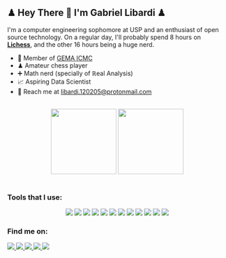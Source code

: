 ## ♟ Hey There 👋 I'm Gabriel Libardi ♟
I'm a computer engineering sophomore at USP and an enthusiast of open source technology. On a regular day, I'll probably spend 8 hours on **[Lichess](https://lichess.org/)**, and the other 16 hours being a huge nerd.

- 🎈 Member of [GEMA ICMC](http://gema.icmc.usp.br/)
- ♟ Amateur chess player
- ➕ Math nerd (specially of ℝeal Analysis)
- 📈 Aspiring Data Scientist
- 🤝 Reach me at libardi.120205@protonmail.com   
<br />

<div align="center">
  <img height="150em" src="https://github-readme-stats.vercel.app/api?username=gabriel-libardi&show_icons=true&theme=highcontrast">
  <img height="150em" src="https://github-readme-stats.vercel.app/api/top-langs/?username=gabriel-libardi&layout=compact&theme=highcontrast">
</div>
<br />

### Tools that I use:

<div align="center">
  <img src="https://img.shields.io/badge/GIT-E44C30?style=for-the-badge&logo=git&logoColor=white">
  <img src="https://img.shields.io/badge/github-%23121011.svg?style=for-the-badge&logo=github&logoColor=white">
  <img src="https://img.shields.io/badge/Visual_Studio_Code-0078D4?style=for-the-badge&logo=visual%20studio%20code&logoColor=white">
  <img src="https://img.shields.io/badge/Linux-FCC624?style=for-the-badge&logo=linux&logoColor=black">
  <img src="https://img.shields.io/badge/Ubuntu-E95420?style=for-the-badge&logo=ubuntu&logoColor=white">
  <img src="https://img.shields.io/badge/Tails%20-56347C?&style=for-the-badge&logo=tails&logoColor=white">
  <img src="https://img.shields.io/badge/Android-3DDC84?style=for-the-badge&logo=android&logoColor=white">
  <img src="https://img.shields.io/badge/Python-3776AB?style=for-the-badge&logo=python&logoColor=white">
  <img src="https://img.shields.io/badge/C-00599C?style=for-the-badge&logo=c&logoColor=white">
  <img src="https://img.shields.io/badge/C%2B%2B-00599C?style=for-the-badge&logo=c%2B%2B&logoColor=white">
  <img src="https://img.shields.io/badge/Shell_Script-121011?style=for-the-badge&logo=gnu-bash&logoColor=white">
  <img src="https://img.shields.io/badge/Markdown-000000?style=for-the-badge&logo=markdown&logoColor=white">
 </div>
 
### Find me on:

<div>
  <a href="https://www.linkedin.com/in/gabriel-libardi-37517a232/" target="blank">
    <img src="https://img.shields.io/badge/LinkedIn-0077B5?style=for-the-badge&logo=linkedin&logoColor=white">
  </a>
  <a href="https://stackoverflow.com/users/18224538/gabriel-franceschi-libardi" target="blank">
    <img src="https://img.shields.io/badge/Stack_Overflow-FE7A16?style=for-the-badge&logo=stack-overflow&logoColor=white">
  </a>
  <a href="https://github.com/gabriel-libardi">
    <img src="https://img.shields.io/badge/github-%23121011.svg?style=for-the-badge&logo=github&logoColor=white">
  </a>
  <a href="https://lichess.org/@/RagingLikeABossTA">
    <img src="https://img.shields.io/badge/Lichess-ffc0cb?style=for-the-badge&logo=lichess&logoColor=black">
  </a>
  <a href="https://codeforces.com/profile/embrasamento_algoritmico">
    <img src="https://img.shields.io/badge/Codeforces-FCC624?style=for-the-badge&logo=codeforces&logoColor=black">
  </a>
</div>


  

